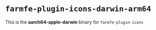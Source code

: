 # `farmfe-plugin-icons-darwin-arm64`

This is the **aarch64-apple-darwin** binary for `farmfe-plugin-icons`
